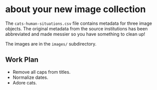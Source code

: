 # about your new image collection

The `cats-human-situations.csv` file contains metadata for three image objects.
The original metadata from the source institutions has been abbreviated and made
messier so you have something to clean up!

The images are in the `images/` subdirectory.

## Work Plan
* Remove all caps from titles.
* Normalize dates.
* Adore cats.
